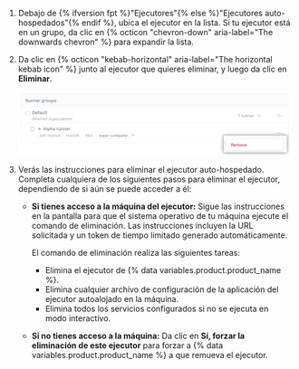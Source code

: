 1. Debajo de {% ifversion fpt %}"Ejecutores"{% else %}"Ejecutores auto-hospedados"{% endif %}, ubica el ejecutor en la lista. Si tu ejecutor está en un grupo, da clic en {% octicon "chevron-down" aria-label="The downwards chevron" %} para expandir la lista.
1. Da clic en {% octicon "kebab-horizontal" aria-label="The horizontal kebab icon" %} junto al ejecutor que quieres eliminar, y luego da clic en **Eliminar**.

    ![Eliminar una configuración de ejecutor autoalojado](/assets/images/help/settings/actions-runner-remove.png)
1. Verás las instrucciones para eliminar el ejecutor auto-hospedado. Completa cualquiera de los siguientes pasos para eliminar el ejecutor, dependiendo de si aún se puede acceder a él:

    * **Si tienes acceso a la máquina del ejecutor:** Sigue las instrucciones en la pantalla para que el sistema operativo de tu máquina ejecute el comando de eliminación. Las instrucciones incluyen la URL solicitada y un token de tiempo limitado generado automáticamente.

        El comando de eliminación realiza las siguientes tareas:

        * Elimina el ejecutor de {% data variables.product.product_name %}.
        * Elimina cualquier archivo de configuración de la aplicación del ejecutor autoalojado en la máquina.
        * Elimina todos los servicios configurados si no se ejecuta en modo interactivo.

    * **Si no tienes acceso a la máquina:** Da clic en **Sí, forzar la eliminación de este ejecutor** para forzar a {% data variables.product.product_name %} a que remueva el ejecutor.
